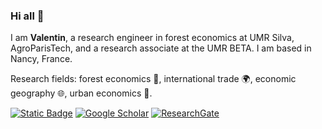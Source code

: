### Hi all 👋

I am **Valentin**, a research engineer in forest economics at UMR Silva, AgroParisTech, and a research associate at the UMR BETA. I am based in Nancy, France.

Research fields: forest economics :deciduous_tree:, international trade :earth_africa:, economic geography :globe_with_meridians:, urban economics :department_store:.

[![Static Badge](https://img.shields.io/badge/orcid-grey?style=for-the-badge&logo=orcid&link=https%3A%2F%2Forcid.org%2F0000-0003-4548-5673)](https://orcid.org/0000-0002-0696-6979)
[![Google Scholar](https://img.shields.io/badge/Google%20Scholar-4285F4?style=for-the-badge&logo=google-scholar&logoColor=white)](https://scholar.google.fr/citations?user=ZKcxVOIAAAAJ&hl=fr&oi=sra)
[![ResearchGate](https://img.shields.io/badge/ResearchGate-00CCBB?style=for-the-badge&logo=ResearchGate&logoColor=white)](https://www.researchgate.net/profile/Valentin-Mathieu)

<!--
**vlmathieu/vlmathieu** is a ✨ _special_ ✨ repository because its `README.md` (this file) appears on your GitHub profile.

Here are some ideas to get you started:

- 🔭 I’m currently working on ...
- 🌱 I’m currently learning ...
- 👯 I’m looking to collaborate on ...
- 🤔 I’m looking for help with ...
- 💬 Ask me about ...
- 📫 How to reach me: ...
-->
